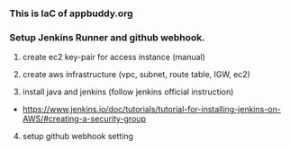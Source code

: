 ### This is IaC of appbuddy.org

### Setup Jenkins Runner and github webhook.

1. create ec2 key-pair for access instance (manual)

2. create aws infrastructure (vpc, subnet, route table, IGW, ec2)

3. install java and jenkins (follow jenkins official instruction)

- https://www.jenkins.io/doc/tutorials/tutorial-for-installing-jenkins-on-AWS/#creating-a-security-group

4. setup github webhook setting
